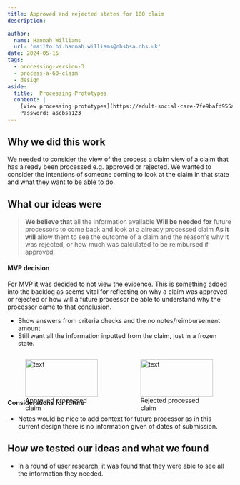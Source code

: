 ```yaml
---
title: Approved and rejected states for 100 claim
description: 

author:
  name: Hannah Williams
  url: 'mailto:hi.hannah.williams@nhsbsa.nhs.uk'
date: 2024-05-15
tags:
  - processing-version-3
  - process-a-60-claim
  - design
aside:
  title:  Processing Prototypes
  content: |
    [View processing prototypes](https://adult-social-care-7fe9bafd955a.herokuapp.com/version-index?area=Processing) 
    Password: ascbsa123
---
```



## Why we did this work

We needed to consider the view of the process a claim view of a claim that has already been processed e.g. approved or rejected. We wanted to consider the intentions of someone coming to look at the claim in that state and what they want to be able to do.

## What our ideas were

>**We believe that** all the information available 
>**Will be needed for** future processors to come back and look at a already processed claim
>**As it will** allow them to see the outcome of a claim and the reason's why it was rejected, or how much was calculated to be reimbursed if approved.

#### MVP decision
For MVP it was decided to not view the evidence. This is something added into the backlog as seems vital for reflecting on why a claim was approved or rejected or how will a future processor be able to understand why the processor came to that conclusion. 
- Show answers from criteria checks and the no notes/reimbursement amount 
- Still want all the information inputted from the claim, just in a frozen state. 

<div style="display: flex; flex-wrap: wrap; gap: 1rem;">
  <div style="flex: 1; max-width: 48%;">
  <figure>
    <img src="approved-claim-100.png" alt="text" style="width: 100%; height: auto;">
    <figcaption>Approved processed claim</figcaption>
  </figure>
  </div>
  <div style="flex: 1; max-width: 48%;">
  <figure>
    <img src="rejected-claim-100.png" alt="text" style="width: 100%; height: auto;">
    <figcaption>Rejected processed claim</figcaption>
  </figure>
  </div>
</div>

#### Considerations for future

- Notes would be nice to add context for future processor as in this current design there is no information given of dates of submission.

## How we tested our ideas and what we found
- In a round of user research, it was found that they were able to see all the information they needed.

